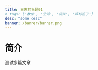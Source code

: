 ```yaml
---
title: 日志的标题01
# tags: ['数学', '生活', '搞笑', '算标签了']
desc: "some desc"
banner: /banner/banner.png
---
```


# 简介

测试多篇文章
